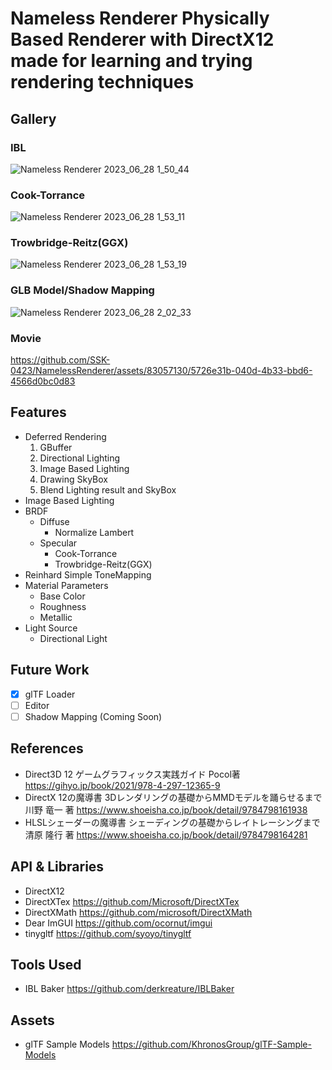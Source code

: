 # Nameless Renderer Physically Based Renderer with DirectX12 made for learning and trying rendering techniques

## Gallery
### IBL
![Nameless Renderer 2023_06_28 1_50_44](https://github.com/SSK-0423/NamelessRenderer/assets/83057130/a8913e53-eeb4-4a9d-a4f5-78502130e8ef)

### Cook-Torrance
![Nameless Renderer 2023_06_28 1_53_11](https://github.com/SSK-0423/NamelessRenderer/assets/83057130/a8e389c4-476c-4db0-9eb0-730a0b8a418d)

### Trowbridge-Reitz(GGX)
![Nameless Renderer 2023_06_28 1_53_19](https://github.com/SSK-0423/NamelessRenderer/assets/83057130/19251bdc-d5a3-4255-b6fa-c158f0cb022a)
### GLB Model/Shadow Mapping
![Nameless Renderer 2023_06_28 2_02_33](https://github.com/SSK-0423/NamelessRenderer/assets/83057130/e7b1e7c9-0382-4fd1-a84a-62f3c0c2ab56)

### Movie
https://github.com/SSK-0423/NamelessRenderer/assets/83057130/5726e31b-040d-4b33-bbd6-4566d0bc0d83

## Features
- Deferred Rendering
  1. GBuffer
  2. Directional Lighting
  3. Image Based Lighting
  4. Drawing SkyBox
  5. Blend Lighting result and SkyBox
- Image Based Lighting
- BRDF
  - Diffuse
    - Normalize Lambert
  - Specular
    - Cook-Torrance
    - Trowbridge-Reitz(GGX)
- Reinhard Simple ToneMapping
- Material Parameters
  - Base Color
  - Roughness
  - Metallic
- Light Source
  - Directional Light

## Future Work
- [x] glTF Loader
- [ ] Editor
- [ ] Shadow Mapping (Coming Soon)

## References
- Direct3D 12 ゲームグラフィックス実践ガイド Pocol著 https://gihyo.jp/book/2021/978-4-297-12365-9
- DirectX 12の魔導書 3Dレンダリングの基礎からMMDモデルを踊らせるまで　川野 竜一 著 https://www.shoeisha.co.jp/book/detail/9784798161938
- HLSLシェーダーの魔導書 シェーディングの基礎からレイトレーシングまで　清原 隆行 著 https://www.shoeisha.co.jp/book/detail/9784798164281

## API & Libraries
- DirectX12
- DirectXTex https://github.com/Microsoft/DirectXTex
- DirectXMath https://github.com/microsoft/DirectXMath
- Dear ImGUI https://github.com/ocornut/imgui
- tinygltf https://github.com/syoyo/tinygltf

## Tools Used
- IBL Baker https://github.com/derkreature/IBLBaker

## Assets
- glTF Sample Models https://github.com/KhronosGroup/glTF-Sample-Models
